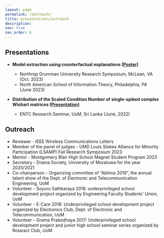 ```yaml
---
layout: page
permalink: /outreach/
title: presentations/outreach
description:
nav: true
nav_order: 6
---
```


## Presentations
- **Model extraction using counterfactual explanations ([Poster](/assets/pdf/presentations/NASIT_poster.pdf))**
    - Northrop Grumman University Research Symposium, McLean, VA (Oct. 2023)
    - North American School of Information Theory, Philadelphia, PA (June 2023)

- **Distribution of the Scaled Condition Number of single-spiked complex Wishart matrices ([Presentation](/assets/pdf/presentations/ENTC_Research_Seminar.pdf))**
    - ENTC Research Seminar, UoM, Sri Lanka (June, 2022)


## Outreach
- Reviewer - IEEE Wireless Communications Letters
- Member of the panel of judges - UMD Louis Stokes Alliance for Minority Participation (LSAMP)
Fall Research Symposium 2023
- Mentor - Montgomery Blair High School Magnet Student Program 2023
- Secretary - Drama Society, University of Moratuwa for the year 2020/2021
- Co-chairperson - Organizing committee of “Abhina 2019”, the annual talent show of the Dept. of Electronic and Telecommunication Engineering, UoM
- Volunteer - Soyuru Sathkaraya 2018: underprivileged school development project organized by Engineering Faculty Students’ Union, UoM
- Volunteer - E-Care 2018: Underprivileged school development project organized by Electronics Club, Dept. of Electronic and Telecommunication, UoM
- Volunteer - Grama Prabodhaya 2017: Underprivileged school development project and junior high school seminar series organized by Rotaract Club, UoM